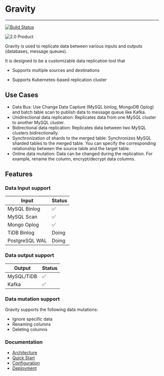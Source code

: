 # Gravity
-------------------------
[![Build Status](https://travis-ci.org/moiot/gravity.svg?branch=master)](https://travis-ci.org/moiot/gravity.svg?branch=master)

![2.0 Product](docs/2.0/product.png)

Gravity is used to replicate data between various inputs and outputs (databases, message queues).

It is designed to be a customizable data replication tool that

- Supports multiple sources and destinations

- Supports Kubernetes-based replication cluster

## Use Cases

- Data Bus: Use Change Data Capture (MySQL binlog, MongoDB Oplog) and batch table scan to publish data to message queue like Kafka.
- Unidirectional data replication: Replicates data from one MySQL cluster to another MySQL cluster.
- Bidirectional data replication: Replicates data between two MySQL clusters bidirectionally.
- Synchronization of shards to the merged table: Synchronizes MySQL sharded tables to the merged table. You can specify the corresponding relationship between the source table and the target table.
- Online data mutation: Data can be changed during the replication. For example, rename the column, encrypt/decrypt data columns. 
## Features

### Data Input support

| Input | Status  |
|---|---|
|  MySQL Binlog | ✅  | 
|  MySQL Scan |  ✅ |   
|  Mongo Oplog | ✅  | 
|  TiDB Binlog | Doing  |
|  PostgreSQL WAL | Doing  |


### Data output support


| Output | Status  |
|---|---|
|  MySQL/TiDB | ✅  | 
|  Kafka |  ✅ |   


### Data mutation support

Gravity supports the following data mutations:

- Ignore specific data
- Renaming columns
- Deleting columns

### Documentation

- [Architecture](docs/2.0/00-arch-en.md)
- [Quick Start](docs/2.0/01-quick-start-en.md)
- [Configuration](docs/2.0/02-config-index-en.md)
- [Deployment](https://github.com/moiot/gravity-operator)